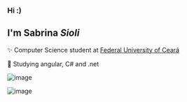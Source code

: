 ### Hi :)
## I'm Sabrina *Sioli*

✨ Computer Science student at <a href=“https://cc.ufc.br“> Federal University of Ceará </a>

📖 Studying angular, C# and .net

 ![image](https://img.shields.io/badge/LinkedIn-0077B5?style=for-the-badge&logo=linkedin&logoColor=white)
 </p>
 
 ![image](https://github-readme-stats.vercel.app/api?username=SabrinaSioli)

<!--
**SabrinaSioli/SabrinaSioli** is a ✨ _special_ ✨ repository because its `README.md` (this file) appears on your GitHub profile.

Here are some ideas to get you started:

- 🔭 I’m currently working on ...
- 🌱 I’m currently learning ...
- 👯 I’m looking to collaborate on ...
- 🤔 I’m looking for help with ...
- 💬 Ask me about ...
- 📫 How to reach me: ...
- 😄 Pronouns: ...
- ⚡ Fun fact: ...
-->
